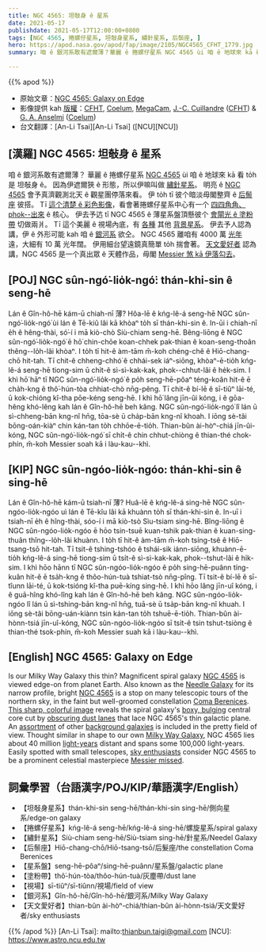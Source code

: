 ```yaml
---
title: NGC 4565: 坦敧身 ê 星系
date: 2021-05-17
publishdate: 2021-05-17T12:00:00+0800
tags: [NGC 4565, 捲螺仔星系, 坦敧身星系, 繡針星系, 后鬃座, ]
hero: https://apod.nasa.gov/apod/fap/image/2105/NGC4565_CFHT_1779.jpg
summary: 咱 ê 銀河系敢有遮爾薄？華麗 ê 捲螺仔星系 NGC 4565 ùi 咱 ê 地球來 kā 看 to̍h 是 坦敧身 ê。

---
```


{{% apod %}}

- 原始文章：[NGC 4565: Galaxy on Edge](https://apod.nasa.gov/apod/ap210517.html)
- 影像提供 kah [版權][copyright]：[CFHT](https://www.cfht.hawaii.edu/), [Coelum](http://www.coelum.com/), [MegaCam](https://www.cfht.hawaii.edu/Instruments/Imaging/Megacam/), [J.-C. Cuillandre](http://www.cfht.hawaii.edu/~jcc/) ([CFHT](https://www.cfht.hawaii.edu/)) & [G. A. Anselmi](http://www.coelum.com/coelum/autori/giovanni-anselmi) ([Coelum](http://www.coelum.com/))
- 台文翻譯：[An-Li Tsai][An-Li Tsai] ([NCU][NCU])

## [漢羅] NGC 4565: 坦敧身 ê 星系

咱 ê 銀河系敢有遮爾薄？
華麗 ê 捲螺仔星系 [NGC 4565][NGC 4565 a] ùi 咱 ê 地球來 kā 看 to̍h 是 坦敧身 ê。
因為伊遮爾狹 ê 形態，所以伊嘛叫做 [繡針星系][Needle Galaxy]。
明亮 ê [NGC 4565][NGC 4565 b] 會予真濟觀測北天 ê 觀星團停落來看。
伊 to̍h tī 彼个暗淡毋閣整齊 ê [后鬃座][Coma Berenices] 彼搭。
Tī [這个清楚 ê 彩色影像][This sharp, colorful image]，看會著捲螺仔星系中心有一个 [四四角角、phok--出來][boxy, bulging] ê 核心。
伊去予迒 tī NGC 4565 ê 薄星系盤頂懸彼个 [會閘光 ê 塗粉帶][obscuring dust lanes] 切做兩爿。
Tī 這个美麗 ê 視場內底，有 [各種][assortment] 其他 [背景星系][background galaxies]。
伊去予人認為講，伊 ê 外形可能 kah 咱 ê [銀河系][Milky Way Galaxy] 欲仝。
NGC 4565 離咱有 4000 萬 [光年][light-years] 遠，大細有 10 萬 光年闊。
伊用細台望遠鏡真簡單 to̍h 揣會著。
[天文愛好者][sky enthusiasts] 認為講，NGC 4565 是一个真出眾 ê 天體作品，毋閣 [Messier 煞 kā 伊落勾去][Messier missed]。

## [POJ] NGC sûn-ngó͘-lio̍k-ngó͘: thán-khi-sin ê seng-hē

Lán ê Gîn-hô-hē kám-ū chiah-nī 薄?
Hôa-lē ê kńg-lê-á seng-hē NGC sûn-ngó͘-lio̍k-ngó͘ ùi lán ê Tē-kiû lâi kā khòaⁿ to̍h sī thán-khi-sin ê.
In-ūi i chiah-nī e̍h ê hêng-thài, só͘-í i mā kiò-chò Siù-chiam seng-hē.
Bêng-liōng ê NGC sûn-ngó͘-lio̍k-ngó͘ ē hō͘ chin-chōe koan-chhek pak-thian ê koan-seng-thoân thêng--lo̍h-lâi khòaⁿ.
I to̍h tī hit-ê àm-tām m̄-koh chéng-chê ê Hiō-chang-chō hit-tah.
Tī chit-ê chheng-chhó͘ ê chhái-sek iáⁿ-siōng, khòaⁿ-ē-tio̍h kńg-lê-á seng-hē tiong-sim ū chi̍t-ê sì-sì-kak-kak, phok--chhut-lâi ê he̍k-sim.
I khì hō͘ hāⁿ tī NGC sûn-ngó͘-lio̍k-ngó͘ ê po̍h seng-hē-pôaⁿ téng-koân hit-ê ē cha̍h-kng ê thô͘-hún-tòa chhiat-chò nn̄g-pêng.
Tī chit-ê bí-lē ê sī-tiûⁿ lāi-té, ū kok-chióng kî-tha pōe-kéng seng-hē.
I khì hō͘ lâng jīn-ûi kóng, i ê gōa-hêng khó-lêng kah lán ê Gîn-hô-hē beh kâng.
NGC sûn-ngó͘-lio̍k-ngó͘ lî lán ū sì-chheng-bān kng-nî hn̄g, tōa-sè ū cha̍p-bān kng-nî khoah.
I iōng sè-tâi bōng-oán-kiàⁿ chin kán-tan to̍h chhōe-ē-tio̍h.
Thian-bûn ài-hòⁿ-chiá jīn-ûi-kóng, NGC sûn-ngó͘-lio̍k-ngó͘ sī chi̍t-ê chin chhut-chiòng ê thian-thé chok-phín, m̄-koh Messier soah kā i làu-kau--khì.


## [KIP] NGC sûn-ngóo-lio̍k-ngóo: thán-khi-sin ê sing-hē

Lán ê Gîn-hô-hē kám-ū tsiah-nī 薄?
Huâ-lē ê kńg-lê-á sing-hē NGC sûn-ngóo-lio̍k-ngóo uì lán ê Tē-kîu lâi kā khuànn to̍h sī thán-khi-sin ê.
In-uī i tsiah-nī e̍h ê hîng-thài, sóo-í i mā kiò-tsò Sìu-tsiam sing-hē.
Bîng-liōng ê NGC sûn-ngóo-lio̍k-ngóo ē hōo tsin-tsuē kuan-tshik pak-thian ê kuan-sing-thuân thîng--lo̍h-lâi khuànn.
I to̍h tī hit-ê àm-tām m̄-koh tsíng-tsê ê Hiō-tsang-tsō hit-tah.
Tī tsit-ê tshing-tshóo ê tshái-sik iánn-siōng, khuànn-ē-tio̍h kńg-lê-á sing-hē tiong-sim ū tsi̍t-ê sì-sì-kak-kak, phok--tshut-lâi ê hi̍k-sim.
I khì hōo hānn tī NGC sûn-ngóo-lio̍k-ngóo ê po̍h sing-hē-puânn tíng-kuân hit-ê ē tsa̍h-kng ê thôo-hún-tuà tshiat-tsò nn̄g-pîng.
Tī tsit-ê bí-lē ê sī-tîunn lāi-té, ū kok-tsióng kî-tha puē-kíng sing-hē.
I khì hōo lâng jīn-uî kóng, i ê guā-hîng khó-lîng kah lán ê Gîn-hô-hē beh kâng.
NGC sûn-ngóo-lio̍k-ngóo lî lán ū sì-tshing-bān kng-nî hn̄g, tuā-sè ū tsa̍p-bān kng-nî khuah.
I iōng sè-tâi bōng-uán-kiànn tsin kán-tan to̍h tshuē-ē-tio̍h.
Thian-bûn ài-hònn-tsiá jīn-uî-kóng, NGC sûn-ngóo-lio̍k-ngóo sī tsi̍t-ê tsin tshut-tsiòng ê thian-thé tsok-phín, m̄-koh Messier suah kā i làu-kau--khì.

## [English] NGC 4565: Galaxy on Edge

Is our Milky Way Galaxy this thin? Magnificent spiral galaxy [NGC 4565][NGC 4565 a] is viewed edge-on from planet Earth. Also known as the [Needle Galaxy][Needle Galaxy] for its narrow profile, bright [NGC 4565][NGC 4565 b] is a stop on many telescopic tours of the northern sky, in the faint but well-groomed constellation [Coma Berenices][Coma Berenices]. [This sharp, colorful image][This sharp, colorful image] reveals the spiral galaxy's [boxy, bulging][boxy, bulging] central core cut by [obscuring dust lanes][obscuring dust lanes] that lace NGC 4565's thin galactic plane. An [assortment][assortment] of other [background galaxies][background galaxies] is included in the pretty field of view. Thought similar in shape to our own [Milky Way Galaxy][Milky Way Galaxy], NGC 4565 lies about 40 million [light-years][light-years] distant and spans some 100,000 light-years. Easily spotted with small telescopes, [sky enthusiasts][sky enthusiasts] consider NGC 4565 to be a prominent celestial masterpiece [Messier missed][Messier missed].


## 詞彙學習（台語漢字/POJ/KIP/華語漢字/English）

- 【坦敧身星系】thán-khi-sin seng-hē/thán-khi-sin sing-hē/側向星系/edge-on galaxy
- 【捲螺仔星系】kńg-lê-á seng-hē/kńg-lê-á sing-hē/螺旋星系/spiral galaxy
- 【繡針星系】Siù-chiam seng-hē/Siù-tsiam sing-hē/針星系/Needel Galaxy
- 【后鬃座】Hiō-chang-chō/Hiō-tsang-tsō/后髮座/the constellation Coma Berenices
- 【星系盤】seng-hē-pôaⁿ/sing-hē-puânn/星系盤/galactic plane
- 【塗粉帶】thô͘-hún-tòa/thôo-hún-tuà/灰塵帶/dust lane
- 【視場】sī-tiûⁿ/sī-tiûnn/視場/field of view
- 【銀河系】Gîn-hô-hē/Gîn-hô-hē/銀河系/Milky Way Galaxy
- 【天文愛好者】thian-bûn ài-hòⁿ-chiá/thian-bûn ài-hònn-tsiá/天文愛好者/sky enthusiasts


{{% /apod %}}
[An-Li Tsai]: mailto:thianbun.taigi@gmail.com
[NCU]: https://www.astro.ncu.edu.tw

[copyright]: https://apod.nasa.gov/apod/fap/lib/about_apod.html#srapply

[NGC 4565 a]:http://www.messier.seds.org/xtra/ngc/n4565.html
[Needle Galaxy]:https://en.wikipedia.org/wiki/NGC_4565
[NGC 4565 b]:https://www.eso.org/public/images/eso0525a/
[Coma Berenices]:http://www.dibonsmith.com/com_con.htm
[This sharp, colorful image]:https://www.cfht.hawaii.edu/HawaiianStarlight/AIOM/English/CFHT-Coelum-AIOM-Jun2018.html
[boxy, bulging]:https://arxiv.org/abs/1810.10073
[obscuring dust lanes]:https://www.nasa.gov/mission_pages/hubble/science/needle-edge.html
[assortment]:https://i.pinimg.com/originals/79/d9/c0/79d9c0f52cba7d33aeb90ff6b6db07b8.jpg
[background galaxies]:https://apod.nasa.gov/apod/ap200726.html
[Milky Way Galaxy]:https://astronomy.swin.edu.au/cosmos/M/Milky+Way
[light-years]:https://chandra.harvard.edu/photo/cosmic_distance.html
[sky enthusiasts]:https://apod.nasa.gov/apod/ap040808.html
[Messier missed]:https://apod.nasa.gov/apod/ap080419.html
